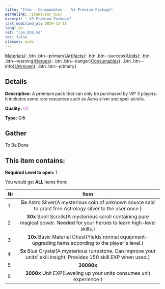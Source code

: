 ```yaml
---
title: "Item - Consumables -  V3 Premium Package"
permalink: /Items/con_836/
excerpt: " V3 Premium Package"
last_modified_at: 2020-12-11
lang: en
ref: "con_836.md"
toc: false
classes: wide
---
```

 [Materials](/Items/){: .btn .btn--primary}[Artifacts](/Items/Artifacts/){: .btn .btn--success}[Units](/Items/Units/){: .btn .btn--warning}[Heroes](/Items/Heroes/){: .btn .btn--danger}[Consumables](/Items/Consumables/){: .btn .btn--info}[Unknown](/Items/Unknown/){: .btn .btn--primary}

## Details
 **Description:** A premium pack that can only be purchased by VIP 3 players. It includes some rare resources such as Astro silver and spell scrolls.

 **Quality:** <span style="color: #DA70D6">OK</span>

 **Type:** Gift

## Gather

  To Be Done

## This item contains:

 **Required Level to open:** 1

 You would get **ALL** items  from:

  | Nr |      Item    |
  |:---|:------------:|
  | 1 |  **5x** Astro Silver(A mysterious coin of unknown source said to grant free Astrology silver to the user once.) | 
  | 2 |  **30x** Spell Scrolls(A mysterious scroll containing pure magical power. Needed for your heroes to learn high-level skills.) | 
  | 3 |  **10x** Basic Material Chest(Yields normal equipment-upgrading items according to the player's level.) | 
  | 4 |  **5x** Blue Crystal(A mysterious runestone. Can improve your units' skill insight. Provides 150 skill EXP when used.) | 
  | 5 |  **30000x** <i class="fas fa-coins"/> | 
  | 6 |  **3000x** Unit EXP(Leveling up your units consumes unit experience.) | 
